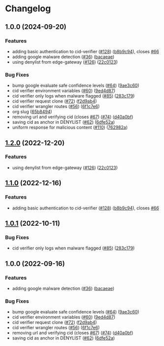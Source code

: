 # Changelog

## 1.0.0 (2024-09-20)


### Features

* adding basic authentication to cid-verifier ([#128](https://github.com/storacha/reads/issues/128)) ([b8b9c94](https://github.com/storacha/reads/commit/b8b9c947cdab5573ee28c3bbf5da06db7e5a8f55)), closes [#66](https://github.com/storacha/reads/issues/66)
* adding google malware detection ([#36](https://github.com/storacha/reads/issues/36)) ([bacaeae](https://github.com/storacha/reads/commit/bacaeaea4d4610672b48c5d422100fccf78918ca))
* using denylist from edge-gateway ([#126](https://github.com/storacha/reads/issues/126)) ([22c0123](https://github.com/storacha/reads/commit/22c012362ba15ac5f2ec6547374622c8c5e60302))


### Bug Fixes

* bump google evaluate safe confidence levels ([#64](https://github.com/storacha/reads/issues/64)) ([9ae3c60](https://github.com/storacha/reads/commit/9ae3c60dfbc4131ae1ab2fb48c64d5a6c5df4bec))
* cid verifier environment variables ([#60](https://github.com/storacha/reads/issues/60)) ([9ed4d87](https://github.com/storacha/reads/commit/9ed4d87d3ee3a6b4ec84c40bbdc928fda37b3da5))
* cid verifier only logs when malware flagged ([#85](https://github.com/storacha/reads/issues/85)) ([283c179](https://github.com/storacha/reads/commit/283c179ff829f84efa824c97fd8f279621975b65))
* cid verifier request clone ([#72](https://github.com/storacha/reads/issues/72)) ([f2d9ab4](https://github.com/storacha/reads/commit/f2d9ab4076fd21e37554c8af769734735592306a))
* cid verifier wrangler routes ([#56](https://github.com/storacha/reads/issues/56)) ([6f1c7e6](https://github.com/storacha/reads/commit/6f1c7e6cf2b8d8e7a04e7d218fdfb23cd8f4bcad))
* org slug ([65b8494](https://github.com/storacha/reads/commit/65b849482cc02e75f3d081267bd89af7ff09a4dd))
* removing url and verifying cid (closes [#67](https://github.com/storacha/reads/issues/67)) ([#74](https://github.com/storacha/reads/issues/74)) ([d40a0bf](https://github.com/storacha/reads/commit/d40a0bf801f4119d77c6237fbc249199a296d9aa))
* saving cid as anchor in DENYLIST ([#62](https://github.com/storacha/reads/issues/62)) ([6dfe52a](https://github.com/storacha/reads/commit/6dfe52a4c0420f04ec961a6af92b73d3e374b1f2))
* uniform response for malicious content ([#110](https://github.com/storacha/reads/issues/110)) ([762982a](https://github.com/storacha/reads/commit/762982a4b8539eaf0a102589e626412fff62b6b0))

## [1.2.0](https://github.com/web3-storage/reads/compare/cid-verifier-v1.1.0...cid-verifier-v1.2.0) (2022-12-20)


### Features

* using denylist from edge-gateway ([#126](https://github.com/web3-storage/reads/issues/126)) ([22c0123](https://github.com/web3-storage/reads/commit/22c012362ba15ac5f2ec6547374622c8c5e60302))

## [1.1.0](https://github.com/web3-storage/reads/compare/cid-verifier-v1.0.1...cid-verifier-v1.1.0) (2022-12-16)


### Features

* adding basic authentication to cid-verifier ([#128](https://github.com/web3-storage/reads/issues/128)) ([b8b9c94](https://github.com/web3-storage/reads/commit/b8b9c947cdab5573ee28c3bbf5da06db7e5a8f55)), closes [#66](https://github.com/web3-storage/reads/issues/66)

## [1.0.1](https://github.com/web3-storage/reads/compare/cid-verifier-v1.0.0...cid-verifier-v1.0.1) (2022-10-11)


### Bug Fixes

* cid verifier only logs when malware flagged ([#85](https://github.com/web3-storage/reads/issues/85)) ([283c179](https://github.com/web3-storage/reads/commit/283c179ff829f84efa824c97fd8f279621975b65))

## 1.0.0 (2022-09-16)


### Features

* adding google malware detection ([#36](https://github.com/web3-storage/reads/issues/36)) ([bacaeae](https://github.com/web3-storage/reads/commit/bacaeaea4d4610672b48c5d422100fccf78918ca))


### Bug Fixes

* bump google evaluate safe confidence levels ([#64](https://github.com/web3-storage/reads/issues/64)) ([9ae3c60](https://github.com/web3-storage/reads/commit/9ae3c60dfbc4131ae1ab2fb48c64d5a6c5df4bec))
* cid verifier environment variables ([#60](https://github.com/web3-storage/reads/issues/60)) ([9ed4d87](https://github.com/web3-storage/reads/commit/9ed4d87d3ee3a6b4ec84c40bbdc928fda37b3da5))
* cid verifier request clone ([#72](https://github.com/web3-storage/reads/issues/72)) ([f2d9ab4](https://github.com/web3-storage/reads/commit/f2d9ab4076fd21e37554c8af769734735592306a))
* cid verifier wrangler routes ([#56](https://github.com/web3-storage/reads/issues/56)) ([6f1c7e6](https://github.com/web3-storage/reads/commit/6f1c7e6cf2b8d8e7a04e7d218fdfb23cd8f4bcad))
* removing url and verifying cid (closes [#67](https://github.com/web3-storage/reads/issues/67)) ([#74](https://github.com/web3-storage/reads/issues/74)) ([d40a0bf](https://github.com/web3-storage/reads/commit/d40a0bf801f4119d77c6237fbc249199a296d9aa))
* saving cid as anchor in DENYLIST ([#62](https://github.com/web3-storage/reads/issues/62)) ([6dfe52a](https://github.com/web3-storage/reads/commit/6dfe52a4c0420f04ec961a6af92b73d3e374b1f2))
